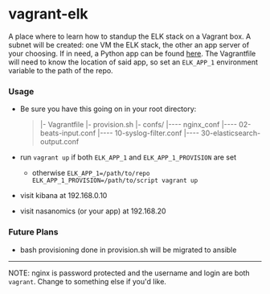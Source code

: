# vagrant-elk
A place where to learn how to standup the ELK stack on a Vagrant box. A subnet will be created: one VM the ELK stack, the other an app server of your choosing. If in need, a Python app can be found [here](https://github.com/emmanuellyautomated/nasanomics). The Vagrantfile will need to know the location of said app, so set an `ELK_APP_1` environment variable to the path of the repo.

### Usage
* Be sure you have this going on in your root directory:

    > |- Vagrantfile
    > |- provision.sh
    > |- confs/
    > |---- nginx_conf
    > |---- 02-beats-input.conf
    > |---- 10-syslog-filter.conf
    > |---- 30-elasticsearch-output.conf

* run `vagrant up` if both `ELK_APP_1` and `ELK_APP_1_PROVISION` are set
    - otherwise `ELK_APP_1=/path/to/repo ELK_APP_1_PROVISION=/path/to/script vagrant up`
* visit kibana at 192.168.0.10
* visit nasanomics (or your app) at 192.168.20

### Future Plans
* bash provisioning done in provision.sh will be migrated to ansible

---

NOTE: nginx is password protected and the username and login are both `vagrant`. Change to something else if you'd like.
